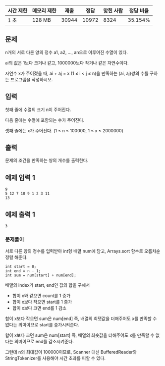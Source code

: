 | 시간 제한 | 메모리 제한 | 제출 | 정답 | 맞힌 사람 | 정답 비율 |
| --- | --- | --- | --- | --- | --- |
| 1 초 | 128 MB | 30944 | 10972 | 8324 | 35.154% |

## 문제

n개의 서로 다른 양의 정수 a1, a2, ..., an으로 이루어진 수열이 있다. 

ai의 값은 1보다 크거나 같고, 1000000보다 작거나 같은 자연수이다. 

자연수 x가 주어졌을 때, ai + aj = x (1 ≤ i < j ≤ n)을 만족하는 (ai, aj)쌍의 수를 구하는 프로그램을 작성하시오.

## 입력

첫째 줄에 수열의 크기 n이 주어진다. 

다음 줄에는 수열에 포함되는 수가 주어진다. 

셋째 줄에는 x가 주어진다. (1 ≤ n ≤ 100000, 1 ≤ x ≤ 2000000)

## 출력

문제의 조건을 만족하는 쌍의 개수를 출력한다.

## 예제 입력 1

```
9
5 12 7 10 9 1 2 3 11
13
```

## 예제 출력 1

```
3
```

### 문제풀이

서로 다른 양의 정수를 입력받아 int형 배열 num에 담고, Arrays.sort 함수로 오름차순 정렬 해준다. 

```
int start = 0;
int end = n - 1;
int sum = num[start] + num[end];
``` 

배열의 index가 start, end인 값의 합을 구해서
- 합이 x와 같으면 count를 1 증가
- 합이 x보다 작으면 start를 1 증가
- 합이 x보다 크면 end를 1 감소

합이 x보다 작으면 sum은 num[end] 즉, 배열의 최댓값을 더해주어도 x를 만족할 수 없다는 의미이므로 start를 증가시켜준다.

합이 x보다 크면 sum은 num[start] 즉, 배열의 최솟값을 더해주어도 x를 만족할 수 없다는 의미이므로 end를 감소시켜준다.

그런데 n의 최대값이 100000이므로, Scanner 대신 BufferedReader와 StringTokenizer를 사용해야 시간 초과를 피할 수 있다.
